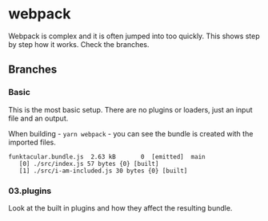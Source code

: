 # webpack

Webpack is complex and it is often jumped into too quickly.  This shows step by
step how it works.  Check the branches.

## Branches

### Basic

This is the most basic setup.  There are no plugins or loaders, just an input
file and an output.

When building - `yarn webpack` -  you can see the bundle is created with the imported files.

```
funktacular.bundle.js  2.63 kB       0  [emitted]  main
   [0] ./src/index.js 57 bytes {0} [built]
   [1] ./src/i-am-included.js 30 bytes {0} [built]
 ```


### 03.plugins


Look at the built in plugins and how they affect the resulting bundle.
